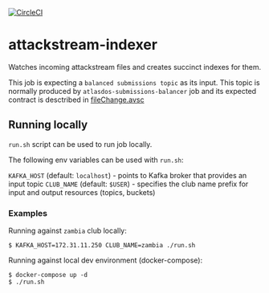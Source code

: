 [![CircleCI](https://circleci.com/gh/packetloop/attackstream-indexer.svg?style=svg)](https://circleci.com/gh/packetloop/attackstream-indexer)

# attackstream-indexer

Watches incoming attackstream files and creates succinct indexes for them.

This job is expecting a `balanced submissions topic` as its input.
This topic is normally produced by `atlasdos-submissions-balancer` job and its expected contract is desctribed in [fileChange.avsc](contract/fileChange.avsc)

## Running locally
`run.sh` script can be used to run job locally.

The following env variables can be used with `run.sh`:

`KAFKA_HOST` (default: `localhost`) - points to Kafka broker that provides an input topic
`CLUB_NAME` (default: `$USER`) - specifies the club name prefix for input and output resources (topics, buckets)

### Examples

Running against `zambia` club locally:

```
$ KAFKA_HOST=172.31.11.250 CLUB_NAME=zambia ./run.sh
```


Running against local dev environment (docker-compose):
```
$ docker-compose up -d
$ ./run.sh
```